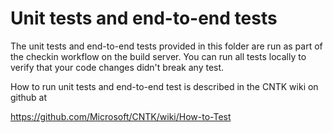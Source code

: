 # Unit tests and end-to-end tests

The unit tests and end-to-end tests provided in this folder are run as part 
of the checkin workflow on the build server. You can run all tests locally 
to verify that your code changes didn't break any test.

How to run unit tests and end-to-end test is described in the CNTK wiki on github at

https://github.com/Microsoft/CNTK/wiki/How-to-Test
